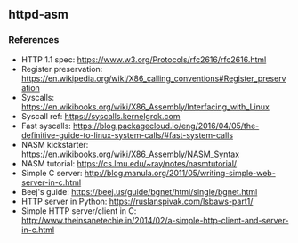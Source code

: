 ## httpd-asm

### References
* HTTP 1.1 spec: https://www.w3.org/Protocols/rfc2616/rfc2616.html
* Register preservation: https://en.wikipedia.org/wiki/X86_calling_conventions#Register_preservation
* Syscalls: https://en.wikibooks.org/wiki/X86_Assembly/Interfacing_with_Linux
* Syscall ref: https://syscalls.kernelgrok.com
* Fast syscalls: https://blog.packagecloud.io/eng/2016/04/05/the-definitive-guide-to-linux-system-calls/#fast-system-calls
* NASM kickstarter: https://en.wikibooks.org/wiki/X86_Assembly/NASM_Syntax
* NASM tutorial: https://cs.lmu.edu/~ray/notes/nasmtutorial/
* Simple C server: http://blog.manula.org/2011/05/writing-simple-web-server-in-c.html
* Beej's guide: https://beej.us/guide/bgnet/html/single/bgnet.html
* HTTP server in Python: https://ruslanspivak.com/lsbaws-part1/
* Simple HTTP server/client in C: http://www.theinsanetechie.in/2014/02/a-simple-http-client-and-server-in-c.html

